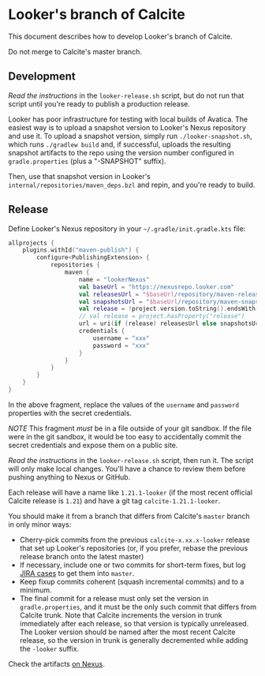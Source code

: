 <!--
{% comment %}
Licensed to the Apache Software Foundation (ASF) under one or more
contributor license agreements.  See the NOTICE file distributed with
this work for additional information regarding copyright ownership.
The ASF licenses this file to you under the Apache License, Version 2.0
(the "License"); you may not use this file except in compliance with
the License.  You may obtain a copy of the License at

http://www.apache.org/licenses/LICENSE-2.0

Unless required by applicable law or agreed to in writing, software
distributed under the License is distributed on an "AS IS" BASIS,
WITHOUT WARRANTIES OR CONDITIONS OF ANY KIND, either express or implied.
See the License for the specific language governing permissions and
limitations under the License.
{% endcomment %}
-->
# Looker's branch of Calcite

This document describes how to develop Looker's branch of Calcite.

Do not merge to Calcite's master branch.

## Development

*Read the instructions* in the `looker-release.sh` script,
but do not run that script until you're ready to publish a production release.

Looker has poor infrastructure for testing with local builds of Avatica.
The easiest way is to upload a snapshot version to Looker's Nexus repository and use it.
To upload a snapshot version, simply run `./looker-snapshot.sh`,
which runs `./gradlew build` and, if successful,
uploads the resulting snapshot artifacts to the repo
using the version number configured in `gradle.properties` (plus a "-SNAPSHOT" suffix).

Then, use that snapshot version in Looker's `internal/repositories/maven_deps.bzl` and repin,
and you're ready to build.

## Release

Define Looker's Nexus repository in your `~/.gradle/init.gradle.kts`
file:

```kotlin
allprojects {
    plugins.withId("maven-publish") {
        configure<PublishingExtension> {
            repositories {
                maven {
                    name = "lookerNexus"
                    val baseUrl = "https://nexusrepo.looker.com"
                    val releasesUrl = "$baseUrl/repository/maven-releases"
                    val snapshotsUrl = "$baseUrl/repository/maven-snapshots"
                    val release = !project.version.toString().endsWith("-SNAPSHOT")
                    // val release = project.hasProperty("release")
                    url = uri(if (release) releasesUrl else snapshotsUrl)
                    credentials {
                        username = "xxx"
                        password = "xxx"
                    }
                }
            }
        }
    }
}
```

In the above fragment, replace the values of the `username` and
`password` properties with the secret credentials.

*NOTE* This fragment *must* be in a file outside of your git sandbox.
If the file were in the git sandbox, it would be too easy to
accidentally commit the secret credentials and expose them on a
public site.

*Read the instructions* in the `looker-release.sh` script, then run it.
The script will only make local changes.
You'll have a chance to review them before pushing anything to Nexus or GitHub.

Each release will have a name like `1.21.1-looker` (if the most
recent official Calcite release is `1.21`) and have a git tag
`calcite-1.21.1-looker`.

You should make it from a branch that differs from Calcite's
`master` branch in only minor ways:
* Cherry-pick commits from the previous `calcite-x.xx.x-looker`
  release that set up Looker's repositories (or, if you prefer,
  rebase the previous release branch onto the latest master)
* If necessary, include one or two commits for short-term fixes, but
  log [JIRA cases](https://issues.apache.org/jira/browse/CALCITE) to
  get them into `master`.
* Keep fixup commits coherent (squash incremental commits)
  and to a minimum.
* The final commit for a release must only set the version
  in `gradle.properties`, and it must be the only such commit
  that differs from Calcite trunk. Note that Calcite increments
  the version in trunk immediately after each release, so
  that version is typically unreleased. The Looker version
  should be named after the most recent Calcite release,
  so the version in trunk is generally decremented
  while adding the `-looker` suffix.

Check the artifacts
[on Nexus](https://nexusproxy.looker.com/#browse/search=keyword%3Dorg.apache.calcite).
